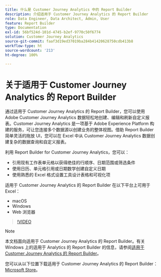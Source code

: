 ```yaml
---
title: 什么是 Customer Journey Analytics 中的 Report Builder
description: 介绍适用于 Customer Journey Analytics 的 Report Builder
role: Data Engineer, Data Architect, Admin, User
feature: Report Builder
type: Documentation
exl-id: 56bf524d-101d-4745-b2ef-9770c50f6774
solution: Customer Journey Analytics
source-git-commit: faaf3d19ed37019ba284b41420628750cdb413b8
workflow-type: ht
source-wordcount: '213'
ht-degree: 100%

---
```


# 关于适用于 Customer Journey Analytics 的 Report Builder

通过适用于 Customer Journey Analytics 的 Report Builder，您可以使用 Adobe Customer Journey Analytics 数据轻松地创建、编辑和刷新自定义报表。Customer Journey Analytics 是一项基于 Adobe Experience Platform 构建的服务，可让您连接多个数据源以创建业务的整体视图。借助 Report Builder 简单灵活的拖放 UI，您可以在 Excel 中从 Customer Journey Analytics 数据创建复杂的数据查询和自定义报表。

利用 Report Builder for Customer Journey Analytics，您可以：

- 引用现有工作表单元格以获得绝佳的行顺序、日期范围或筛选条件
- 使用日历、单元格引用或日期数学创建自定义日期
- 使用熟悉的 Excel 格式设置工具设计表格和可视化项

适用于 Customer Journey Analytics 的 Report Builder 在以下平台上可用于 Excel：

- macOS
- Windows
- Web 浏览器

>[!VIDEO](https://video.tv.adobe.com/v/337569/?quality=12&learn=on)

>[!NOTE]
>
>本文档面向适用于 Customer Journey Analytics 的 Report Builder。有关 Windows 上的适用于 Analytics 的 Report Builder 的信息，请参阅[适用于 Customer Journey Analytics 的 Report Builder](https://experienceleague.adobe.com/docs/analytics/analyze/report-builder/home.html?lang=zh-Hans)。

您可以从以下位置下载适用于 Customer Journey Analytics 的 Report Builder：
[Microsoft Store](https://www.microsoft.com/en-us/store/apps/windows)。
